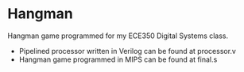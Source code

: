 Hangman
==================
Hangman game programmed for my ECE350 Digital Systems class.
* Pipelined processor written in Verilog can be found at processor.v
* Hangman game programmed in MIPS can be found at final.s